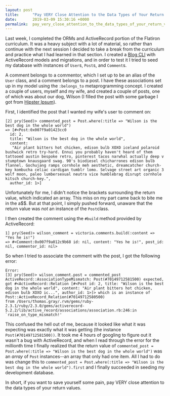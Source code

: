 ```yaml
---
layout: post
title:      "Pay VERY Close Attention to the Data Types of Your Return Values"
date:       2019-03-09 15:30:16 +0000
permalink:  pay_very_close_attention_to_the_data_types_of_your_return_values
---
```




Last week, I completed the ORMs and ActiveRecord portion of the Flatiron curriculum. It was a heavy subject with a lot of material, so rather than continue with the next session I decided to take a break from the curriculum and practice what I had learned in that section. I created a [Blog CLI](https://github.com/tgray017/blog_cli) with ActiveRecord models and migrations, and in order to test it I tried to seed my database with instances of `User`s, `Post`s, and `Comment`s.

A comment belongs to a commentor, which I set up to be an alias of the `User` class, and a comment belongs to a post. I have these associations set up in my model using the `:belongs_to` metaprogramming concept. I created a couple of users, myself and my wife, and created a couple of posts, one of which was about our dog, Wilson (I filled the post with some garbage I got from [Hipster Ipsum](https://hipsum.co/)).

First, I identified the post that I wanted my wife's user to comment on:
```
[2] pry(Seed)> commented_post = Post.where(:title => "Wilson is the best dog in the whole world")
=> [#<Post:0x007f9a01423cc0
  id: 2,
  title: "Wilson is the best dog in the whole world",
  content:
   "Air plant bitters hot chicken, edison bulb XOXO iceland polaroid bushwick retro try-hard. Ennui you probably haven't heard of them tattooed austin bespoke retro, pinterest tacos narwhal actually deep v stumptown knausgaard swag. 90's biodiesel chicharrones edison bulb flannel. Gochujang ramps cornhole meh aesthetic, dreamcatcher church-key kombucha celiac cardigan tumblr lomo. Selvage street art organic 3 wolf moon, paleo lumbersexual neutra vice humblebrag disrupt cornhole kitsch church-key.",
  author_id: 1>]
```

Unfortunately for me, I didn't notice the brackets surrounding the return value, which indicated an array. This miss on my part came back to bite me in the a$$. But at that point, I simply pushed forward, unaware that the return value was _not_ an instance of the `Post`class.

I then created the comment using the `#build` method provided by ActiveRecord:
```
1] pry(Seed)> wilson_comment = victoria.comments.build(:content => "Yes he is!")
=> #<Comment:0x007f9a012c9b68 id: nil, content: "Yes he is!", post_id: nil, commentor_id: nil>
```

So when I tried to associate the comment with the post, I got the following error:

```
Error:
[3] pry(Seed)> wilson_comment.post = commented_post
ActiveRecord::AssociationTypeMismatch: Post(#70149712581500) expected, got #<ActiveRecord::Relation [#<Post id: 2, title: "Wilson is the best dog in the whole world", content: "Air plant bitters hot chicken, edison bulb XOXO ic...", author_id: 1>]> which is an instance of Post::ActiveRecord_Relation(#70149712580500)
from /Users/thomas.gray/.rvm/gems/ruby-2.3.1/ruby/2.3.0/gems/activerecord-5.2.2/lib/active_record/associations/association.rb:246:in `raise_on_type_mismatch!'
```

This confused the hell out of me, because it looked like what it was expecting was exactly what it was getting (the instance `Post(#70149712581500))`. It took me 4 hours of googling to figure out it wasn't a bug with ActiveRecord, and when I read through the error for the millionth time I finally realized that the return value of `commented_post = Post.where(:title => "Wilson is the best dog in the whole world")` was an _array_ of `Post` instances--an array that only had one item. All I had to do was change this to `commented_post = Post.where(:title => "Wilson is the best dog in the whole world").first` and I finally succeeded in seeding my development database. 

In short, if you want to save yourself some pain, pay VERY close attention to the data types of your return values.



